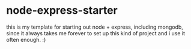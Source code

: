 # node-express-starter

this is my template for starting out node + express, including mongodb, since it always takes me forever to set up this kind of project and i use it often enough. :)

